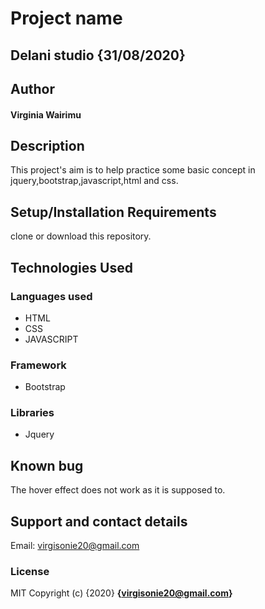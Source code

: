 # Project name
## Delani studio {31/08/2020}
## Author
#### Virginia Wairimu
## Description
This project's aim is to help practice some basic concept in jquery,bootstrap,javascript,html and css.
## Setup/Installation Requirements
clone or download this repository.
## Technologies Used
### Languages used
* HTML
* CSS
* JAVASCRIPT
### Framework
* Bootstrap
### Libraries
* Jquery
## Known bug
The hover effect does not work as it is supposed to.
## Support and contact details
Email: virgisonie20@gmail.com
### License
MIT
Copyright (c) {2020} **{virgisonie20@gmail.com}**
  